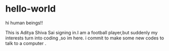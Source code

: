 # hello-world

hi human beings!!

This is Aditya Shiva Sai signing in.I am a football player,but suddenly my interests turn into coding ,so im here. i commit to make some new codes to talk to a computer .
